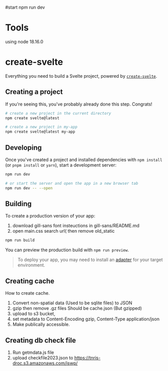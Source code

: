 #start
npm run dev

# Tools
using node 18.16.0

# create-svelte

Everything you need to build a Svelte project, powered by [`create-svelte`](https://github.com/sveltejs/kit/tree/master/packages/create-svelte).

## Creating a project

If you're seeing this, you've probably already done this step. Congrats!

```bash
# create a new project in the current directory
npm create svelte@latest

# create a new project in my-app
npm create svelte@latest my-app
```

## Developing
Once you've created a project and installed dependencies with `npm install` (or `pnpm install` or `yarn`), start a development server:

```bash
npm run dev

# or start the server and open the app in a new browser tab
npm run dev -- --open
```

## Building

To create a production version of your app:
1. download gill-sans font insteuctions in gill-sans/README.md
2. open main.css search url( then remove old_static
```bash
npm run build
```

You can preview the production build with `npm run preview`.

> To deploy your app, you may need to install an [adapter](https://kit.svelte.dev/docs/adapters) for your target environment.


## Creating cache
How to create cache.
1. Convert non-spatial data (Used to be sqlite files) to JSON
2. gzip then remove .gz files Should be cache.json (But gzipped)
3. upload to s3 bucket, 
4. set metadata to Content-Encoding	gzip, Content-Type application/json
5. Make publically accessible.

## Creating db check file
1. Run getmdata.js file
2. upload checkfile2023.json to https://tnris-droc.s3.amazonaws.com/iswp/
